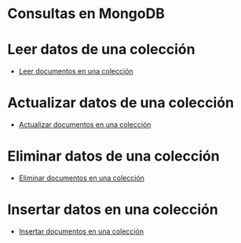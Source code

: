 # Consultas en MongoDB

# Leer datos de una colección
- [Leer documentos en una colección](./read/README.md)

# Actualizar datos de una colección
- [Actualizar documentos en una colección](./update/README.md)

# Eliminar datos de una colección
- [Eliminar documentos en una colección](./delete/README.md)

# Insertar datos en una colección
- [Insertar documentos en una colección](./insert/README.md)
